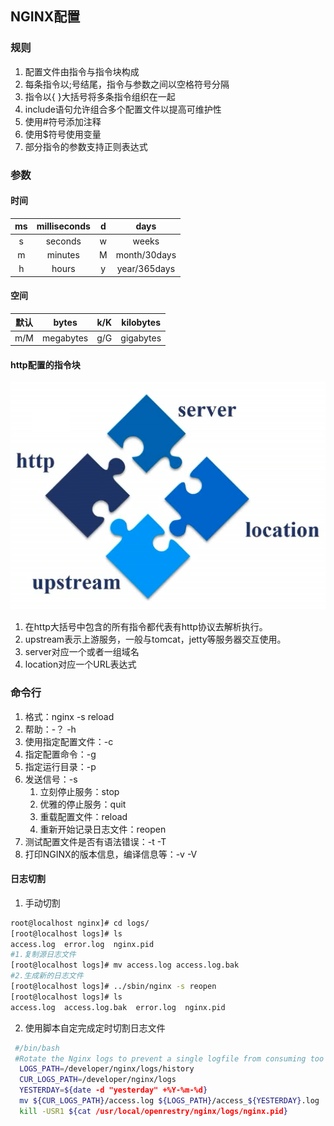 ## NGINX配置

### 规则

1. 配置文件由指令与指令块构成
2. 每条指令以;号结尾，指令与参数之间以空格符号分隔
3. 指令以{ }大括号将多条指令组织在一起
4. include语句允许组合多个配置文件以提高可维护性
5. 使用#符号添加注释
6. 使用$符号使用变量
7. 部分指令的参数支持正则表达式

### 参数

#### 时间

|  ms  | milliseconds |  d   |     days     |
| :--: | :----------: | :--: | :----------: |
|  s   |   seconds    |  w   |    weeks     |
|  m   |   minutes    |  M   | month/30days |
|  h   |    hours     |  y   | year/365days |

#### 空间

| 默认 |   bytes   | k/K  | kilobytes |
| :--: | :-------: | ---- | :-------: |
| m/M  | megabytes | g/G  | gigabytes |

#### http配置的指令块

![](https://github.com/xiao-ren-wu/notebook/blob/master/src/images/blocks.png)



1. 在http大括号中包含的所有指令都代表有http协议去解析执行。
2. upstream表示上游服务，一般与tomcat，jetty等服务器交互使用。
3. server对应一个或者一组域名
4. location对应一个URL表达式

### 命令行

1. 格式：nginx -s reload
2. 帮助：-？ -h
3. 使用指定配置文件：-c
4. 指定配置命令：-g
5. 指定运行目录：-p
6. 发送信号：-s 
   1. 立刻停止服务：stop
   2. 优雅的停止服务：quit
   3. 重载配置文件：reload
   4. 重新开始记录日志文件：reopen
7. 测试配置文件是否有语法错误：-t -T
8. 打印NGINX的版本信息，编译信息等：-v -V

#### 日志切割

1. 手动切割

~~~bash
root@localhost nginx]# cd logs/
[root@localhost logs]# ls
access.log  error.log  nginx.pid
#1.复制源日志文件
[root@localhost logs]# mv access.log access.log.bak
#2.生成新的日志文件
[root@localhost logs]# ../sbin/nginx -s reopen
[root@localhost logs]# ls
access.log  access.log.bak  error.log  nginx.pid
~~~

2. 使用脚本自定完成定时切割日志文件

~~~bash
 #/bin/bash
 #Rotate the Nginx logs to prevent a single logfile from consuming too much disk space
  LOGS_PATH=/developer/nginx/logs/history
  CUR_LOGS_PATH=/developer/nginx/logs
  YESTERDAY=${date -d "yesterday" +%Y-%m-%d}
  mv ${CUR_LOGS_PATH}/access.log ${LOGS_PATH}/access_${YESTERDAY}.log
  kill -USR1 ${cat /usr/local/openrestry/nginx/logs/nginx.pid}
~~~

